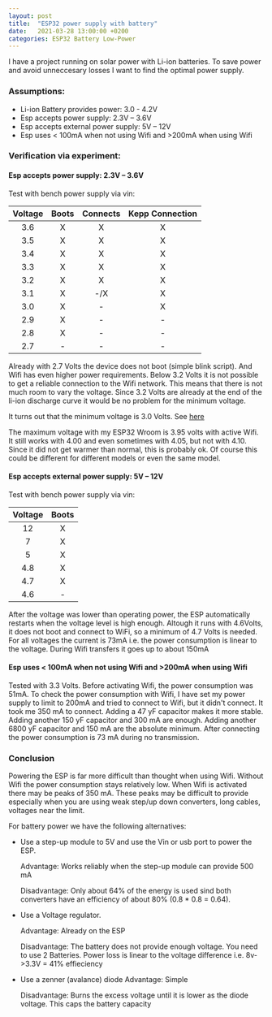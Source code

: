```yaml
---
layout: post
title:  "ESP32 power supply with battery"
date:   2021-03-28 13:00:00 +0200
categories: ESP32 Battery Low-Power
---
```

I have a project running on solar power with Li-ion batteries. To save power and avoid unneccesary losses I want to find the optimal power supply.

### Assumptions:

- Li-ion Battery provides power: 3.0 - 4.2V
- Esp accepts power supply: 2.3V – 3.6V
- Esp accepts external power supply: 5V – 12V
- Esp uses < 100mA when not using Wifi and >200mA when using Wifi

### Verification via experiment:

#### Esp accepts power supply: 2.3V – 3.6V
Test with bench power supply via vin:

| Voltage  |  Boots  |  Connects  |  Kepp Connection  |
|:--------:|:-------:|:----------:|:----------:|
|  3.6     |      X  |     X      |     X      |
|  3.5     |      X  |     X      |     X      |
|  3.4     |      X  |     X      |     X      |
|  3.3     |      X  |     X      |     X      |
|  3.2     |      X  |     X      |     X      |
|  3.1     |      X  |   -/X      |     X      |
|  3.0     |      X  |     -      |     X      |
|  2.9     |      X  |     -      |     -      |
|  2.8     |      X  |     -      |     -      |
|  2.7     |      -  |     -      |     -      |

Already with 2.7 Volts the device does not boot (simple blink script). And Wifi has even higher power requirements. Below 3.2 Volts it is not possible to get a reliable connection to the Wifi network. This means that there is not much room to vary the voltage. Since 3.2 Volts are already at the end of the li-ion discharge curve it would be no problem for the minimum voltage.

It turns out that the minimum voltage is 3.0 Volts. See [here](https://www.espressif.com/sites/default/files/pcn_downloads/PCN-02-20190815%20ESP32%20Series%20Products%20Technical%20Document%20Change.pdf)

The maximum voltage with my ESP32 Wroom is 3.95 volts with active Wifi. It still works with 4.00 and even sometimes with 4.05, but not with 4.10. Since it did not get warmer than normal, this is probably ok. Of course this could be different for different models or even the same model.


#### Esp accepts external power supply: 5V – 12V
Test with bench power supply via vin:

| Voltage  |  Boots  |
|:--------:|:-------:|
|  12      |      X  | 
|   7      |      X  | 
|   5      |      X  | 
|  4.8     |      X  | 
|  4.7     |      X  | 
|  4.6     |      -  | 


After the voltage was lower than operating power, the ESP automatically restarts when the voltage level is high enough. Altough it runs with 4.6Volts, it does not boot and connect to WiFi, so a minimum of 4.7 Volts is needed. For all voltages the current is 73mA i.e. the power consumption is linear to the voltage. During Wifi transfers it goes up to about 150mA


#### Esp uses < 100mA when not using Wifi and >200mA when using Wifi

Tested with 3.3 Volts. Before activating Wifi, the power consumption was 51mA. To check the power consumption with Wifi, I have set my power supply to limit to 200mA and tried to connect to Wifi, but it didn't connect. It took me 350 mA to connect. Adding a 47 yF capacitor makes it more stable. Adding another 150 yF capacitor and 300 mA are enough. Adding another 6800 yF capacitor and 150 mA are the absolute minimum. 
After connecting the power consumption is 73 mA during no transmission.

### Conclusion

Powering the ESP is far more difficult than thought when using Wifi. Without Wifi the power consumption stays relatively low. When Wifi is activated there may be peaks of 350 mA. These peaks may be difficult to provide especially when you are using weak step/up down converters, long cables, voltages near the limit.

For battery power we have the following alternatives:

* Use a step-up module to 5V and use the Vin or usb port to power the ESP.

    Advantage: Works reliably when the step-up module can provide 500 mA

    Disadvantage: Only about 64% of the energy is used sind both converters have an efficiency of about 80% (0.8 * 0.8 = 0.64).

* Use a Voltage regulator.

    Advantage: Already on the ESP

    Disadvantage: The battery does not provide enough voltage. You need to use 2 Batteries. Power loss is linear to the voltage difference i.e. 8v->3.3V = 41% effieciency

* Use a zenner (avalance) diode 
    Advantage: Simple

    Disadvantage: Burns the excess voltage until it is lower as the diode voltage. This caps the battery capacity
    